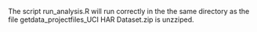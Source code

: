 The script run_analysis.R will run correctly in the the same directory as the file getdata_projectfiles_UCI HAR Dataset.zip is unzziped.
